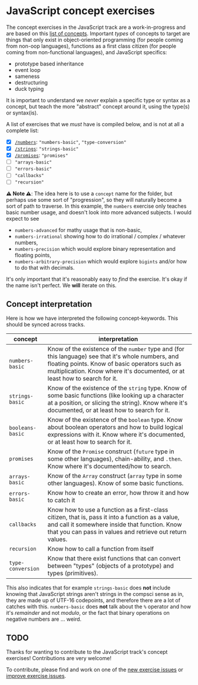 # JavaScript concept exercises

The concept exercises in the JavaScript track are a work-in-progress and are based on this [list of concepts][reference-shared]. Important _types_ of concepts to target are things that only exist in object-oriented programming (for people coming from non-oop languages), functions as a first class citizen (for people coming from non-functional languages), and JavaScript specifics:

- prototype based inheritance
- event loop
- sameness
- destructuring
- duck typing

It is important to understand we _never_ explain a specific type or syntax as a concept, but teach the more "abstract" concept around it, using the type(s) or syntax(is).

A list of exercises that we _must_ have is compiled below, and is not at all a complete list:

- [x] [`/numbers`][concept-numbers]: `"numbers-basic"`, `"type-conversion"`
- [x] [`/strings`][concept-strings]: `"strings-basic"`
- [x] [`/promises`][concept-promises]: `"promises"`
- [ ] `"arrays-basic"`
- [ ] `"errors-basic"`
- [ ] `"callbacks"`
- [ ] `"recursion"`

**⚠ Note ⚠**: The idea here is to use a `concept` name for the folder, but perhaps use some sort of "progression", so they will naturally become a sort of path to traverse. In this example, the `numbers` exercise only teaches basic number usage, and doesn't look into more advanced subjects. I would expect to see

- `numbers-advanced` for mathy usage that is non-basic,
- `numbers-irrational` showing how to do irrational / complex / whatever numbers,
- `numbers-precision` which would explore binary representation and floating points,
- `numbers-arbitrary-precision` which would explore `bigints` and/or how to do that with decimals.

It's only important that it's reasonably easy to _find_ the exercise. It's okay if the name isn't perfect. We **will** iterate on this.

## Concept interpretation

Here is how we have interpreted the following concept-keywords. This should be synced across tracks.

| concept           | interpretation                                                                                                                                                                                                                     |
| ----------------- | ---------------------------------------------------------------------------------------------------------------------------------------------------------------------------------------------------------------------------------- |
| `numbers-basic`   | Know of the existence of the `number` type and (for this language) see that it's whole numbers, and floating points. Know of basic operators such as multiplication. Know where it's documented, or at least how to search for it. |
| `strings-basic`   | Know of the existence of the `string` type. Know of some basic functions (like looking up a character at a position, or slicing the string). Know where it's documented, or at least how to search for it.                         |
| `booleans-basic`  | Know of the existence of the `boolean` type. Know about boolean operators and how to build logical expressions with it. Know where it's documented, or at least how to search for it.                         |
| `promises`        | Know of the `Promise` construct (`future` type in some other languages), chain-ability, and `.then`. Know where it's documented/how to search.                                                                                     |
| `arrays-basic`    | Know of the `Array` construct (`array` type in some other languages). Know of some basic functions.                                                                                                                                |
| `errors-basic`    | Know how to create an error, how throw it and how to catch it                                                                                                                                                                      |
| `callbacks`       | Know how to use a function as a first-class citizen, that is, pass it into a function as a value, and call it somewhere inside that function. Know that you can pass in values and retrieve out return values.                     |
| `recursion`       | Know how to call a function from itself                                                                                                                                                                                            |
| `type-conversion` | Know that there exist functions that can convert between "types" (objects of a prototype) and types (primitives).                                                                                                                  |

This also indicates that for example `strings-basic` does **not** include knowing that JavaScript strings aren't strings in the compsci sense as in, they are made up of UTF-16 codepoints, and therefore there are a lot of catches with this. `numbers-basic` does **not** talk about the `%` operator and how it's _remainder_ and not _modulo_, or the fact that binary operations on negative numbers are ... weird.

## TODO

Thanks for wanting to contribute to the JavaScript track's concept exercises! Contributions are very welcome!

To contribute, please find and work on one of the [new exercise issues][issues-new-exercise] or [improve exercise issues][issues-improve-exercise].

[reference-shared]: ../../reference/README.md
[concept-numbers]: ./numbers
[concept-strings]: ./strings
[concept-promises]: ./promises
[issues-new-exercise]: https://github.com/exercism/v3/issues?utf8=%E2%9C%93&q=is%3Aopen+label%3Atrack%2Fjavascript+label%3Atype%2Fnew-exercise+label%3Astatus%2Fhelp-wanted
[issues-improve-exercise]: https://github.com/exercism/v3/issues?utf8=%E2%9C%93&q=is%3Aopen+label%3Atrack%2Fjavascript+label%3Atype%2Fimprove-exercise+label%3Astatus%2Fhelp-wanted
